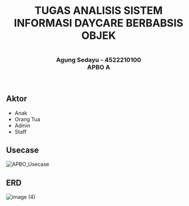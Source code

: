 <br>
<h1 align="center">TUGAS ANALISIS SISTEM INFORMASI DAYCARE BERBABSIS OBJEK<h1/>
<h3 align="center">Agung Sedayu - 4522210100 <br>
APBO A</h3> <br>

## Aktor
- Anak
- Orang Tua
- Admin
- Staff

## Usecase
![APBO_Usecase](https://github.com/AgungSedayu01/4522210100_Agung-Sedayu_APBO_DAYCARE/assets/167985259/b279628c-71ae-49b2-8463-e3f2feb1113d)

## ERD
![image (4)](https://github.com/AgungSedayu01/4522210100_Agung-Sedayu_APBO_DAYCARE/assets/167985259/1f68a213-135a-44bd-a9cd-beee8c9ec5e7)

